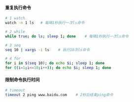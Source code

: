 #### 重复执行命令

```bash
# 1 watch
watch -n 1 ls	# 每隔1秒执行一次ls命令

# 2 while
while true; do ls; sleep 1; done	# 每隔1秒执行一次ls命令

# 3 seq
seq 10 | xargs -i ls	# 执行10次ls命令

# 4 for
for i in $(seq 10); do echo $i; sleep 1; done
for ((i=1;i<=10;i++)); do echo $i; sleep 1; done
```

#### 限制命令执行时间

```bash
# timeout
timeout 2 ping www.baidu.com	# 2秒后结束ping命令
```

